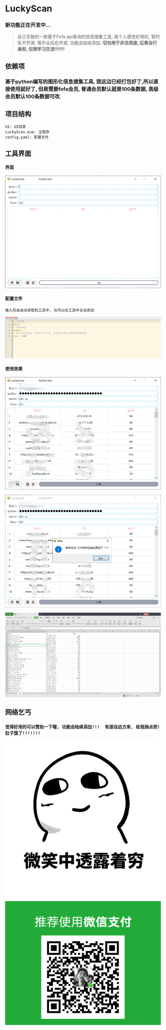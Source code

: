 # LuckyScan 
### 新功能正在开发中...

>   自己手敲的一款基于Fofa api查询的信息搜集工具,  我个人感觉好用的,  暂时先不开源, 等毕业后在开源, 功能会陆续添加.
>   **切勿用于非法用途, 后果自行承担, 仅限学习交流!!!!!!!**

## 依赖项

### 基于python编写的图形化信息搜集工具, 我这边已经打包好了,所以直接使用就好了, 但是需要fofa会员, 普通会员默认就是100条数据, 高级会员默认100条数据可改.

## 项目结构

```
UI: UI目录
LuckyScan.exe: 主程序
config.yaml: 配置文件
```

## 工具界面

#### 界面

![image-20210731183405216](images/image-20210731183405216.png)

#### 配置文件

`输入完会自动读取到工具中, 也可以在工具中主动添加`

![image-20210731183504300](images/image-20210731183504300.png)

#### 使用效果

![image-20210731184053518](images/使用1.png)

![image-20210731184133651](images/使用2.png)

![image-20210731184221358](images/使用3.png)

## 网络乞丐

### `觉得好用的可以赞助一下喔, 功能会陆续添加!!!  有朋自远方来, 给我捐点把! 肚子饿了!!!!!!!`

![img](images/表情.jpg)

![image-20210731183848709](images/收款.png)

